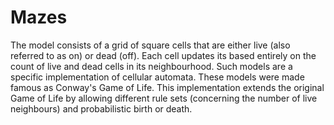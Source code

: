 # Mazes
The model consists of a grid of square cells that are either live (also referred to as on) or dead (off). Each cell updates its based entirely on the count of live and dead cells in its neighbourhood. Such models are a specific implementation of cellular automata.
These models were made famous as Conway's Game of Life. This implementation extends the original Game of Life by allowing different rule sets (concerning the number of live neighbours) and probabilistic birth or death.
